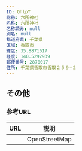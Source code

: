 ```yaml
---
ID: QhlpY
総称: 六所神社
名称: 六所神社
名称読み: null
別名: null
都道府県: 千葉県
区域: 香取市
緯度: 35.8871617
経度: 140.5292939
郵便番号: 2870017
住所: 千葉県香取市香取２５９−２
---
```


## その他

### 参考URL

| URL | 説明          |
| --- | ------------- |
|     | OpenStreetMap |

